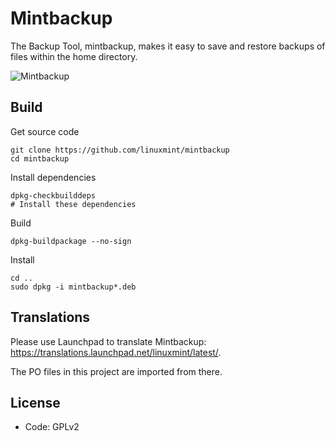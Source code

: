 # Mintbackup

The Backup Tool, mintbackup, makes it easy to save and restore backups of files within the home directory.

![Mintbackup](https://user-images.githubusercontent.com/19881231/123512269-33a43900-d68f-11eb-8060-013d03489718.png)

## Build
Get source code
```
git clone https://github.com/linuxmint/mintbackup
cd mintbackup
```
Install dependencies
```
dpkg-checkbuilddeps
# Install these dependencies
```
Build
```
dpkg-buildpackage --no-sign
```
Install
```
cd ..
sudo dpkg -i mintbackup*.deb
```

## Translations
Please use Launchpad to translate Mintbackup: https://translations.launchpad.net/linuxmint/latest/.

The PO files in this project are imported from there.

## License
- Code: GPLv2

